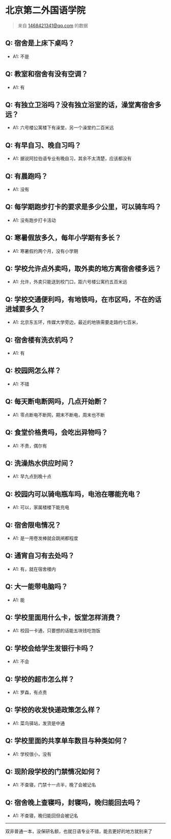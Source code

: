 # 北京第二外国语学院

> 来自 1468421341@qq.com 的数据

## Q: 宿舍是上床下桌吗？

- A1: 不是

## Q: 教室和宿舍有没有空调？

- A1: 有

## Q: 有独立卫浴吗？没有独立浴室的话，澡堂离宿舍多远？

- A1: 六号楼公寓楼下有澡堂，另一个澡堂约二百米远

## Q: 有早自习、晚自习吗？

- A1: 据说阿拉伯语专业有晚自习，其余不太清楚，应该都没有

## Q: 有晨跑吗？

- A1: 没有

## Q: 每学期跑步打卡的要求是多少公里，可以骑车吗？

- A1: 没有跑步打卡活动

## Q: 寒暑假放多久，每年小学期有多长？

- A1: 寒暑假约两个月，没有小学期

## Q: 学校允许点外卖吗，取外卖的地方离宿舍楼多远？

- A1: 允许，外卖只能送到校门口，距六号楼公寓约五百米远

## Q: 学校交通便利吗，有地铁吗，在市区吗，不在的话进城要多久？

- A1: 北京东五环，传媒大学旁边，最近的地铁需要走路约七百米，

## Q: 宿舍楼有洗衣机吗？

- A1: 有

## Q: 校园网怎么样？

- A1: 不错

## Q: 每天断电断网吗，几点开始断？

- A1: 零点断电不断网，期末不断电，周末也不断

## Q: 食堂价格贵吗，会吃出异物吗？

- A1: 不贵，偶尔有

## Q: 洗澡热水供应时间？

- A1: 早九点到晚十点

## Q: 校园内可以骑电瓶车吗，电池在哪能充电？

- A1: 可以，家属楼楼下能充电

## Q: 宿舍限电情况？

- A1: 是一用卷发棒就会跳闸都程度

## Q: 通宵自习有去处吗？

- A1: 有，就在宿舍楼内

## Q: 大一能带电脑吗？

- A1: 能

## Q: 学校里面用什么卡，饭堂怎样消费？

- A1: 校园一卡通，只要想的话能五块钱吃饱饭

## Q: 学校会给学生发银行卡吗？

- A1: 不会

## Q: 学校的超市怎么样？

- A1: 罗森，有点贵

## Q: 学校的收发快递政策怎么样？

- A1: 菜鸟驿站，发货是中通

## Q: 学校里面的共享单车数目与种类如何？

- A1: 学校很小，没有

## Q: 现阶段学校的门禁情况如何？

- A1: 不查寝，门禁十一点半，晚了会被记名

## Q: 宿舍晚上查寝吗，封寝吗，晚归能回去吗？

- A1: 不查寝，晚归能回但会被记名

***

双非普通一本，没保研名额，也就日语专业不错，能去更好的地方就别来了